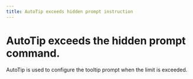 ```yaml
---
title: AutoTip exceeds hidden prompt instruction
---
```


# AutoTip exceeds the hidden prompt command.

<div>AutoTip is used to configure the tooltip prompt when the limit is exceeded. </div>
